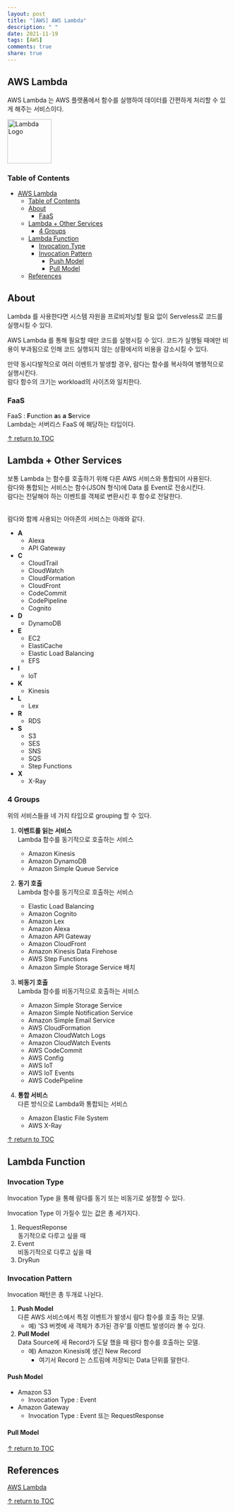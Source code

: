 ```yaml
---
layout: post
title: "[AWS] AWS Lambda"
description: " "
date: 2021-11-19
tags: [AWS]
comments: true
share: true
---
```


## AWS Lambda
AWS Lambda 는 AWS 플랫폼에서 함수를 실행하여 데이터를 간편하게 처리할 수 있게 해주는 서비스이다.

<img alt="Lambda Logo" src="https://user-images.githubusercontent.com/48475824/87877903-f580ad00-ca1b-11ea-81c7-117a6b7e7214.png" width="100">

### Table of Contents
- [AWS Lambda](#aws-lambda)
    - [Table of Contents](#table-of-contents)
  - [About](#about)
    - [FaaS](#faas)
  - [Lambda + Other Services](#lambda--other-services)
    - [4 Groups](#4-groups)
  - [Lambda Function](#lambda-function)
    - [Invocation Type](#invocation-type)
    - [Invocation Pattern](#invocation-pattern)
      - [Push Model](#push-model)
      - [Pull Model](#pull-model)
  - [References](#references)

## About
Lambda 를 사용한다면 시스템 자원을 프로비저닝할 필요 없이 Serveless로 코드를 실행시킬 수 있다.  

AWS Lambda 를 통해 필요할 때만 코드를 실행시킬 수 있다. 코드가 실행될 때에만 비용이 부과됨으로 인해 코드 실행되지 않는 상황에서의 비용을 감소시킬 수 있다.

만약 동시다발적으로 여러 이벤트가 발생할 경우, 람다는 함수를 복사하여 병행적으로 실행시킨다.  
람다 함수의 크기는 workload의 사이즈와 일치한다.

### FaaS
FaaS : **F**unction **a**s **a** **S**ervice  
Lambda는 서버리스 FaaS 에 해당하는 타입이다.

[↑ return to TOC](#table-of-contents)


## Lambda + Other Services
보통 Lambda 는 함수를 호출하기 위해 다른 AWS 서비스와 통합되어 사용된다.  
람다와 통합되는 서비스는 함수(JSON 형식)에 Data 를 Event로 전송시킨다.  
람다는 전달해야 하는 이벤트를 객체로 변환시킨 후 함수로 전달한다.
<br><br>

람다와 함께 사용되는 아마존의 서비스는 아래와 같다.
- **A**
    - Alexa
    - API Gateway
- **C**
    - CloudTrail
    - CloudWatch
    - CloudFormation
    - CloudFront
    - CodeCommit
    - CodePipeline
    - Cognito
- **D**
    - DynamoDB
- **E**
    - EC2
    - ElastiCache
    - Elastic Load Balancing
    - EFS
- **I**
    - IoT
- **K**
    - Kinesis
- **L**
    - Lex
- **R**
    - RDS
- **S**
    - S3
    - SES
    - SNS
    - SQS
    - Step Functions
- **X**
    - X-Ray


### 4 Groups
위의 서비스들을 네 가지 타입으로 grouping 할 수 있다.
1. **이벤트를 읽는 서비스**  
    Lambda 함수를 동기적으로 호출하는 서비스
    - Amazon Kinesis
    - Amazon DynamoDB 
    - Amazon Simple Queue Service

1. **동기 호출**  
    Lambda 함수를 동기적으로 호출하는 서비스
    - Elastic Load Balancing 
    - Amazon Cognito
    - Amazon Lex
    - Amazon Alexa
    - Amazon API Gateway
    - Amazon CloudFront
    - Amazon Kinesis Data Firehose
    - AWS Step Functions
    - Amazon Simple Storage Service 배치

1. **비동기 호출**  
    Lambda 함수를 비동기적으로 호출하는 서비스
    - Amazon Simple Storage Service
    - Amazon Simple Notification Service
    - Amazon Simple Email Service
    - AWS CloudFormation
    - Amazon CloudWatch Logs
    - Amazon CloudWatch Events
    - AWS CodeCommit
    - AWS Config
    - AWS IoT
    - AWS IoT Events
    - AWS CodePipeline

1. **통합 서비스**  
    다른 방식으로 Lambda와 통합되는 서비스
    - Amazon Elastic File System
    - AWS X-Ray


[↑ return to TOC](#table-of-contents)


## Lambda Function

### Invocation Type
Invocation Type 을 통해 람다를 동기 또는 비동기로 설정할 수 있다.  

Invocation Type 이 가질수 있는 값은 총 세가지다.
1. RequestReponse  
  동기적으로 다루고 싶을 때
1. Event  
  비동기적으로 다루고 싶을 때
1. DryRun  

### Invocation Pattern 
Invocation 패턴은 총 두개로 나뉜다.  
1. **Push Model**  
  다른 AWS 서비스에서 특정 이벤트가 발생시 람다 함수를 호출 하는 모델.
    * 예) 'S3 버켓에 새 객체가 추가된 경우'를 이벤트 발생이라 볼 수 있다.
1. **Pull Model**  
  Data Source에 새 Record가 도달 했을 때 람다 함수를 호출하는 모델.  
    * 예) Amazon Kinesis에 생긴 New Record  
      * 여기서 Record 는 스트림에 저장되는 Data 단위를 말한다.

#### Push Model
* Amazon S3  
    * Invocation Type : Event  
* Amazon Gateway
    * Invocation Type : Event 또는 RequestResponse

#### Pull Model

[↑ return to TOC](#table-of-contents)


## References
[AWS Lambda](https://docs.aws.amazon.com/ko_kr/lambda/latest/dg/welcome.html)

[↑ return to TOC](#table-of-contents)